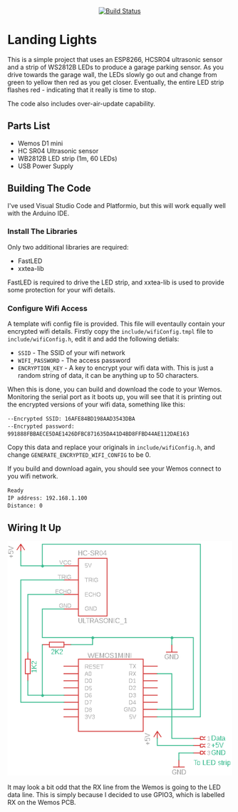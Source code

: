 <p align=center>
<a href="https://travis-ci.org/jamesbattersby/esp8266-landing-lights"><img src="https://travis-ci.org/jamesbattersby/esp8266-landing-lights.svg?branch=master" alt="Build Status"></a>
</p>

# Landing Lights
This is a simple project that uses an ESP8266, HCSR04 ultrasonic sensor and a strip of WS2812B LEDs to produce a garage parking sensor.
As you drive towards the garage wall, the LEDs slowly go out and change from green to yellow then red as you get closer.  Eventually, 
the entire LED strip flashes red - indicating that it really is time to stop.

The code also includes over-air-update capability.

## Parts List
- Wemos D1 mini
- HC SR04 Ultrasonic sensor
- WB2812B LED strip (1m, 60 LEDs)
- USB Power Supply

## Building The Code
I've used Visual Studio Code and Platformio, but this will work equally well with the Arduino IDE.

### Install The Libraries
Only two additional libraries are required:
- FastLED
- xxtea-lib

FastLED is required to drive the LED strip, and xxtea-lib is used to provide some protection for your wifi details.

### Configure Wifi Access
A template wifi config file is provided.  This file will eventaully contain your encrypted wifi details.  Firstly copy the `include/wifiConfig.tmpl` file to `include/wifiConfig.h`, edit it and add the following detials:

- `SSID` - The SSID of your wifi network
- `WIFI_PASSWORD` - The access password
- `ENCRYPTION_KEY` - A key to encrypt your wifi data with.  This is just a random string of data, it can be anything up to 50 characters.

When this is done, you can build and download the code to your Wemos.  Monitoring the serial port as it boots up, you will see that it is printing out the encrypted versions of your wifi data, something like this:

`--Encrypted SSID: 16AFE84BD198AAD3543DBA`<br/>
`--Encrypted password: 991888FBBAECE5DAE1426DFBC871635DA41D4BD8FFBD44AE112DAE163`

Copy this data and replace your originals in `include/wifiConfig.h`, and change `GENERATE_ENCRYPTED_WIFI_CONFIG` to be 0.

If you build and download again, you should see your Wemos connect to you wifi network.

`Ready`<br/>
`IP address: 192.168.1.100`<br/>
`Distance: 0`

## Wiring It Up
![Schematic](schematic.png)

It may look a bit odd that the RX line from the Wemos is going to the LED data line.  This is simply because I decided to use GPIO3, which is labelled RX on the Wemos PCB.

